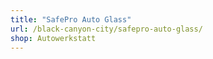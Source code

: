 ```yaml
---
title: "SafePro Auto Glass"
url: /black-canyon-city/safepro-auto-glass/
shop: Autowerkstatt
---
```

